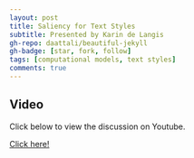 ```yaml
---
layout: post
title: Saliency for Text Styles
subtitle: Presented by Karin de Langis
gh-repo: daattali/beautiful-jekyll
gh-badge: [star, fork, follow]
tags: [computational models, text styles]
comments: true
---
```


## Video

Click below to view the discussion on Youtube.

[Click here!](https://www.youtube.com/embed/5fG5D3GAFU0)
